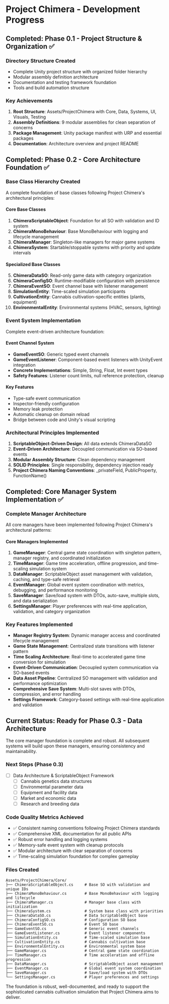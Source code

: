 # Project Chimera - Development Progress

## Completed: Phase 0.1 - Project Structure & Organization ✅

### Directory Structure Created
- Complete Unity project structure with organized folder hierarchy
- Modular assembly definition architecture
- Documentation and testing framework foundation
- Tools and build automation structure

### Key Achievements
1. **Root Structure**: Assets/ProjectChimera with Core, Data, Systems, UI, Visuals, Testing
2. **Assembly Definitions**: 9 modular assemblies for clean separation of concerns
3. **Package Management**: Unity package manifest with URP and essential packages
4. **Documentation**: Architecture overview and project README

## Completed: Phase 0.2 - Core Architecture Foundation ✅

### Base Class Hierarchy Created
A complete foundation of base classes following Project Chimera's architectural principles:

#### Core Base Classes
1. **ChimeraScriptableObject**: Foundation for all SO with validation and ID system
2. **ChimeraMonoBehaviour**: Base MonoBehaviour with logging and lifecycle management
3. **ChimeraManager**: Singleton-like managers for major game systems
4. **ChimeraSystem**: Startable/stoppable systems with priority and update intervals

#### Specialized Base Classes
5. **ChimeraDataSO**: Read-only game data with category organization
6. **ChimeraConfigSO**: Runtime-modifiable configuration with persistence
7. **ChimeraEventSO**: Event channel base with listener management
8. **SimulationEntity**: Time-scaled simulation participants
9. **CultivationEntity**: Cannabis cultivation-specific entities (plants, equipment)
10. **EnvironmentalEntity**: Environmental systems (HVAC, sensors, lighting)

### Event System Implementation
Complete event-driven architecture foundation:

#### Event Channel System
- **GameEventSO<T>**: Generic typed event channels
- **GameEventListener<T>**: Component-based event listeners with UnityEvent integration
- **Concrete Implementations**: Simple, String, Float, Int event types
- **Safety Features**: Listener count limits, null reference protection, cleanup

#### Key Features
- Type-safe event communication
- Inspector-friendly configuration
- Memory leak protection
- Automatic cleanup on domain reload
- Bridge between code and Unity's visual scripting

### Architectural Principles Implemented
1. **ScriptableObject-Driven Design**: All data extends ChimeraDataSO
2. **Event-Driven Architecture**: Decoupled communication via SO-based events
3. **Modular Assembly Structure**: Clean dependency management
4. **SOLID Principles**: Single responsibility, dependency injection ready
5. **Project Chimera Naming Conventions**: _privateField, PublicProperty, FunctionName()

## Completed: Core Manager System Implementation ✅

### Complete Manager Architecture
All core managers have been implemented following Project Chimera's architectural patterns:

#### Core Managers Implemented
1. **GameManager**: Central game state coordination with singleton pattern, manager registry, and coordinated initialization
2. **TimeManager**: Game time acceleration, offline progression, and time-scaling simulation system
3. **DataManager**: ScriptableObject asset management with validation, caching, and type-safe retrieval
4. **EventManager**: Global event system coordination with metrics, debugging, and performance monitoring
5. **SaveManager**: Save/load system with DTOs, auto-save, multiple slots, and data serialization
6. **SettingsManager**: Player preferences with real-time application, validation, and category organization

### Key Features Implemented
- **Manager Registry System**: Dynamic manager access and coordinated lifecycle management
- **Game State Management**: Centralized state transitions with listener pattern
- **Time Scaling Architecture**: Real-time to accelerated game time conversion for simulation
- **Event-Driven Communication**: Decoupled system communication via SO-based events
- **Data Asset Pipeline**: Centralized SO management with validation and performance optimization
- **Comprehensive Save System**: Multi-slot saves with DTOs, compression, and error handling
- **Settings Framework**: Category-based settings with real-time application and validation

## Current Status: Ready for Phase 0.3 - Data Architecture

The core manager foundation is complete and robust. All subsequent systems will build upon these managers, ensuring consistency and maintainability.

### Next Steps (Phase 0.3)
- [ ] Data Architecture & ScriptableObject Framework
  - [ ] Cannabis genetics data structures
  - [ ] Environmental parameter data
  - [ ] Equipment and facility data
  - [ ] Market and economic data
  - [ ] Research and breeding data

### Code Quality Metrics Achieved
- ✅ Consistent naming conventions following Project Chimera standards
- ✅ Comprehensive XML documentation for all public APIs
- ✅ Robust error handling and logging systems
- ✅ Memory-safe event system with cleanup protocols
- ✅ Modular architecture with clear separation of concerns
- ✅ Time-scaling simulation foundation for complex gameplay

### Files Created
```
Assets/ProjectChimera/Core/
├── ChimeraScriptableObject.cs     # Base SO with validation and unique IDs
├── ChimeraMonoBehaviour.cs        # Base MonoBehaviour with logging and lifecycle
├── ChimeraManager.cs              # Manager base class with initialization
├── ChimeraSystem.cs               # System base class with priorities
├── ChimeraDataSO.cs               # Data ScriptableObject base
├── ChimeraConfigSO.cs             # Configuration SO base
├── ChimeraEventSO.cs              # Event SO base
├── GameEventSO.cs                 # Generic event channels
├── GameEventListener.cs           # Event listener components
├── SimulationEntity.cs            # Time-scaled simulation base
├── CultivationEntity.cs           # Cannabis cultivation base
├── EnvironmentalEntity.cs         # Environmental system base
├── GameManager.cs                 # Central game state coordination
├── TimeManager.cs                 # Time acceleration and offline progression
├── DataManager.cs                 # ScriptableObject asset management
├── EventManager.cs                # Global event system coordination
├── SaveManager.cs                 # Save/load system with DTOs
└── SettingsManager.cs             # Player preferences and settings
```

The foundation is robust, well-documented, and ready to support the sophisticated cannabis cultivation simulation that Project Chimera aims to deliver.